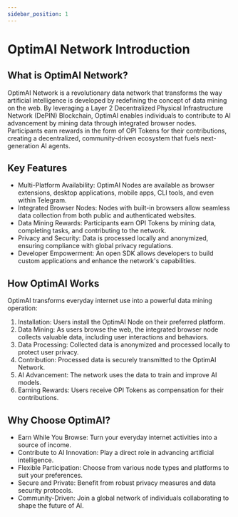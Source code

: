 ```yaml
---
sidebar_position: 1
---
```


# OptimAI Network Introduction

## What is OptimAI Network?
OptimAI Network is a revolutionary data network that transforms the way artificial intelligence is developed by redefining the concept of data mining on the web. By leveraging a Layer 2 Decentralized Physical Infrastructure Network (DePIN) Blockchain, OptimAI enables individuals to contribute to AI advancement by mining data through integrated browser nodes. Participants earn rewards in the form of OPI Tokens for their contributions, creating a decentralized, community-driven ecosystem that fuels next-generation AI agents.

## Key Features
- Multi-Platform Availability: OptimAI Nodes are available as browser extensions, desktop applications, mobile apps, CLI tools, and even within Telegram.
- Integrated Browser Nodes: Nodes with built-in browsers allow seamless data collection from both public and authenticated websites.
- Data Mining Rewards: Participants earn OPI Tokens by mining data, completing tasks, and contributing to the network.
- Privacy and Security: Data is processed locally and anonymized, ensuring compliance with global privacy regulations.
- Developer Empowerment: An open SDK allows developers to build custom applications and enhance the network's capabilities.

## How OptimAI Works
OptimAI transforms everyday internet use into a powerful data mining operation:
1. Installation: Users install the OptimAI Node on their preferred platform.
2. Data Mining: As users browse the web, the integrated browser node collects valuable data, including user interactions and behaviors.
3. Data Processing: Collected data is anonymized and processed locally to protect user privacy.
4. Contribution: Processed data is securely transmitted to the OptimAI Network.
5. AI Advancement: The network uses the data to train and improve AI models.
6. Earning Rewards: Users receive OPI Tokens as compensation for their contributions.

## Why Choose OptimAI?
- Earn While You Browse: Turn your everyday internet activities into a source of income.
- Contribute to AI Innovation: Play a direct role in advancing artificial intelligence.
- Flexible Participation: Choose from various node types and platforms to suit your preferences.
- Secure and Private: Benefit from robust privacy measures and data security protocols.
- Community-Driven: Join a global network of individuals collaborating to shape the future of AI.